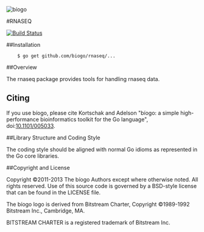 ![bíogo](https://raw.githubusercontent.com/biogo/biogo/master/biogo.png)

#RNASEQ

[![Build Status](https://travis-ci.org/biogo/rnaseq.svg?branch=master)](https://travis-ci.org/biogo/rnaseq)

##Installation

        $ go get github.com/biogo/rnaseq/...

##Overview

The rnaseq package provides tools for handling rnaseq data.

## Citing ##

If you use bíogo, please cite Kortschak and Adelson "bíogo: a simple high-performance bioinformatics toolkit for the Go language", doi:[10.1101/005033](http://biorxiv.org/content/early/2014/05/12/005033).

##Library Structure and Coding Style

The coding style should be aligned with normal Go idioms as represented in the
Go core libraries.

##Copyright and License

Copyright ©2011-2013 The bíogo Authors except where otherwise noted. All rights
reserved. Use of this source code is governed by a BSD-style license that can be
found in the LICENSE file.

The bíogo logo is derived from Bitstream Charter, Copyright ©1989-1992
Bitstream Inc., Cambridge, MA.

BITSTREAM CHARTER is a registered trademark of Bitstream Inc.
